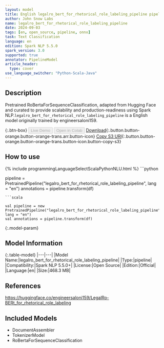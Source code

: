 ```yaml
---
layout: model
title: English legalro_bert_for_rhetorical_role_labeling_pipeline pipeline RoBertaForSequenceClassification from engineersaloni159
author: John Snow Labs
name: legalro_bert_for_rhetorical_role_labeling_pipeline
date: 2024-09-03
tags: [en, open_source, pipeline, onnx]
task: Text Classification
language: en
edition: Spark NLP 5.5.0
spark_version: 3.0
supported: true
annotator: PipelineModel
article_header:
  type: cover
use_language_switcher: "Python-Scala-Java"
---
```


## Description

Pretrained RoBertaForSequenceClassification, adapted from Hugging Face and curated to provide scalability and production-readiness using Spark NLP.`legalro_bert_for_rhetorical_role_labeling_pipeline` is a English model originally trained by engineersaloni159.

{:.btn-box}
<button class="button button-orange" disabled>Live Demo</button>
<button class="button button-orange" disabled>Open in Colab</button>
[Download](https://s3.amazonaws.com/auxdata.johnsnowlabs.com/public/models/legalro_bert_for_rhetorical_role_labeling_pipeline_en_5.5.0_3.0_1725403020813.zip){:.button.button-orange.button-orange-trans.arr.button-icon}
[Copy S3 URI](s3://auxdata.johnsnowlabs.com/public/models/legalro_bert_for_rhetorical_role_labeling_pipeline_en_5.5.0_3.0_1725403020813.zip){:.button.button-orange.button-orange-trans.button-icon.button-copy-s3}

## How to use



<div class="tabs-box" markdown="1">
{% include programmingLanguageSelectScalaPythonNLU.html %}
```python

pipeline = PretrainedPipeline("legalro_bert_for_rhetorical_role_labeling_pipeline", lang = "en")
annotations =  pipeline.transform(df)   

```
```scala

val pipeline = new PretrainedPipeline("legalro_bert_for_rhetorical_role_labeling_pipeline", lang = "en")
val annotations = pipeline.transform(df)

```
</div>

{:.model-param}
## Model Information

{:.table-model}
|---|---|
|Model Name:|legalro_bert_for_rhetorical_role_labeling_pipeline|
|Type:|pipeline|
|Compatibility:|Spark NLP 5.5.0+|
|License:|Open Source|
|Edition:|Official|
|Language:|en|
|Size:|468.3 MB|

## References

https://huggingface.co/engineersaloni159/LegalRo-BERt_for_rhetorical_role_labeling

## Included Models

- DocumentAssembler
- TokenizerModel
- RoBertaForSequenceClassification